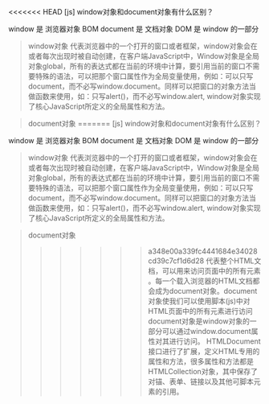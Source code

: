<<<<<<< HEAD
[js] window对象和document对象有什么区别？

window 是 浏览器对象 BOM
document 是 文档对象 DOM 是 window 的一部分
> window对象
> 代表浏览器中的一个打开的窗口或者框架，window对象会在或者每次出现时被自动创建，在客户端JavaScript中，Window对象是全局对象global，所有的表达式都在当前的环境中计算，要引用当前的窗口不需要特殊的语法，可以把那个窗口属性作为全局变量使用，例如：可以只写document，而不必写window.document。同样可以把窗口的对象方法当做函数来使用，如：只写alert()，而不必写window.alert, window对象实现了核心JavaScript所定义的全局属性和方法。


>document对象
=======
[js] window对象和document对象有什么区别？

window 是 浏览器对象 BOM
document 是 文档对象 DOM 是 window 的一部分
> window对象
> 代表浏览器中的一个打开的窗口或者框架，window对象会在或者每次出现时被自动创建，在客户端JavaScript中，Window对象是全局对象global，所有的表达式都在当前的环境中计算，要引用当前的窗口不需要特殊的语法，可以把那个窗口属性作为全局变量使用，例如：可以只写document，而不必写window.document。同样可以把窗口的对象方法当做函数来使用，如：只写alert()，而不必写window.alert, window对象实现了核心JavaScript所定义的全局属性和方法。


>document对象
>>>>>>> a348e00a339fc4441684e34028cd39c7cf1d6d28
> 代表整个HTML文档，可以用来访问页面中的所有元素 。每一个载入浏览器的HTML文档都会成为document对象。document对象使我们可以使用脚本(js)中对HTML页面中的所有元素进行访问document对象是window对象的一部分可以通过window.document属性对其进行访问。 HTMLDocument接口进行了扩展，定义HTML专用的属性和方法，很多属性和方法都是HTMLCollection对象，其中保存了对锚、表单、链接以及其他可脚本元素的引用。